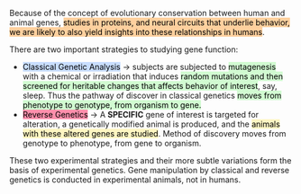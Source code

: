 Because of the concept of evolutionary conservation between human and animal genes, <mark style="background: #FFB86CA6;">studies in proteins, and neural circuits that underlie behavior, we are likely to also yield insights into these relationships in humans</mark>.

There are two important strategies to studying gene function:
* <mark style="background: #ADCCFFA6;">Classical Genetic Analysis</mark> → subjects are subjected to <mark style="background: #BBFABBA6;">mutagenesis</mark> with a chemical or irradiation that induces <mark style="background: #BBFABBA6;">random mutations and then screened for heritable changes that affects behavior of interest</mark>, say, sleep. Thus the pathway of discover in classical genetics <mark style="background: #BBFABBA6;">moves from phenotype to genotype, from organism to gene.</mark>
* <mark style="background: #FF5582A6;">Reverse Genetics</mark> → A **SPECIFIC** gene of interest is targeted for alteration, a genetically modified animal is produced, and the <mark style="background: #FFF3A3A6;">animals with these altered genes are studied</mark>. Method of discovery moves from genotype to phenotype, from gene to organism.

These two experimental strategies and their more subtle variations form the basis of experimental genetics. Gene manipulation by classical and reverse genetics is conducted in experimental animals, not in humans.